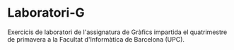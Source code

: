 # Laboratori-G
Exercicis de laboratori de l'assignatura de Gràfics impartida el quatrimestre de primavera a la Facultat d'Informàtica de Barcelona (UPC).
